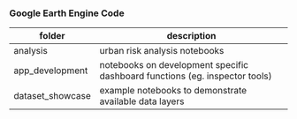 ### Google Earth Engine Code

| **folder**       | **description**                                                             |
|------------------|-----------------------------------------------------------------------------|
| analysis         | urban risk analysis notebooks                                               |
| app_development  | notebooks on development specific dashboard functions (eg. inspector tools) |
| dataset_showcase | example notebooks to demonstrate available data layers                    